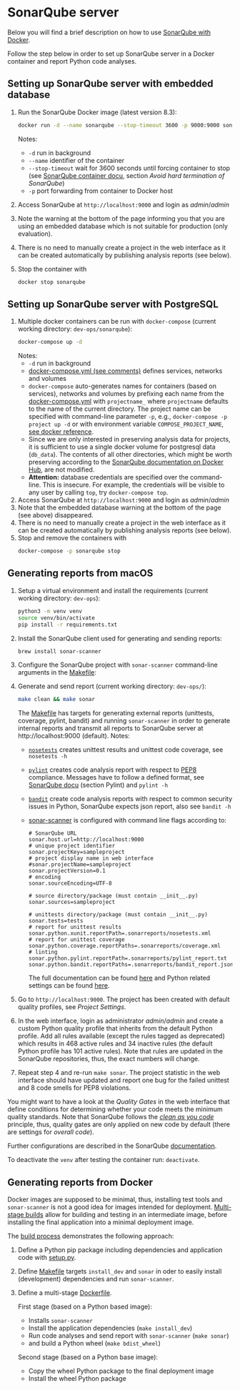 # SonarQube server

Below you will find a brief description on how to use [SonarQube with Docker](https://hub.docker.com/_/sonarqube/). 

Follow the step below in order to set up SonarQube server in a Docker container and report Python code analyses.

## Setting up SonarQube server with embedded database

1. Run the SonarQube Docker image (latest version 8.3):
   ```bash
   docker run -d --name sonarqube --stop-timeout 3600 -p 9000:9000 sonarqube
   ```
   Notes:
    - `-d` run in background
    - `--name` identifier of the container
    - `--stop-timeout` wait for 3600 seconds until forcing container to stop (see [SonarQube container docu](https://hub.docker.com/_/sonarqube/), section *Avoid hard termination of SonarQube*)
    - `-p` port forwarding from container to Docker host

  2. Access SonarQube at `http://localhost:9000` and login as *admin*/*admin*
  3. Note the warning at the bottom of the page informing you that you are using an embedded database which is not suitable for production (only evaluation).
  4. There is no need to manually create a project in the web interface as it can be created automatically by publishing analysis reports (see below).
  5. Stop the container with
     ```bash
     docker stop sonarqube
     ```

## Setting up SonarQube server with PostgreSQL

1. Multiple docker containers can be run with `docker-compose` (current working directory: `dev-ops/sonarqube`):
   ```bash
   docker-compose up -d
   ```
   Notes:
    - `-d` run in background
    - [docker-compose.yml (see comments)](docker-compose.yml) defines services, networks and volumes
    - `docker-compose` auto-generates names for containers (based on services), networks and volumes by prefixing each name from the [docker-compose.yml](docker-compose.yml) with `projectname_` where `projectname` defaults to the name of the current directory. The project name can be specified with command-line parameter `-p`, e.g., `docker-compose -p project up -d` or with environment variable `COMPOSE_PROJECT_NAME`, [see docker reference](https://docs.docker.com/compose/reference/envvars/#compose_project_name).     
    - Since we are only interested in preserving analysis data for projects, it is sufficient to use a single docker volume for postgresql data (`db_data`). The contents of all other directories, which might be worth preserving according to the [SonarQube documentation on Docker Hub](https://hub.docker.com/_/sonarqube/), are not modified.
    - **Attention:** database credentials are specified over the command-line. This is insecure. For example, the credentials will be visible to any user by calling `top`, try `docker-compose top`.
  2. Access SonarQube at `http://localhost:9000` and login as *admin*/*admin*
  3. Note that the embedded database warning at the bottom of the page (see above) disappeared.
  4. There is no need to manually create a project in the web interface as it can be created automatically by publishing analysis reports (see below).
  5. Stop and remove the containers with
     ```bash
     docker-compose -p sonarqube stop
     ```


## Generating reports from macOS

 1. Setup a virtual environment and install the requirements (current working directory: `dev-ops`):
    ```bash
    python3 -m venv venv
    source venv/bin/activate
    pip install -r requirements.txt
    ```

 2. Install the SonarQube client used for generating and sending reports:    
    ```bash
    brew install sonar-scanner
    ```

 4. Configure the SonarQube project with `sonar-scanner` command-line arguments in the [Makefile](../Makefile):

3. Generate and send report (current working directory: `dev-ops/`):
   ```bash
   make clean && make sonar
   ```
   The [Makefile](../Makefile) has targets for generating external reports (unittests, coverage, pylint, bandit) and running `sonar-scanner` in order to generate internal reports and transmit all reports to SonarQube server at http://localhost:9000 (default).
   Notes: 
    - [`nosetests`](https://nose.readthedocs.io/en/latest/usage.html) creates unittest results and unittest code coverage, see `nosetests -h`
    - [`pylint`](https://www.pylint.org) creates code analysis report with respect to [PEP8](https://www.python.org/dev/peps/pep-0008/) compliance.
      Messages have to follow a defined format, see [SonarQube docu](https://docs.sonarqube.org/latest/analysis/languages/python/) (section Pylint) and `pylint -h`
    - [`bandit`](https://pypi.org/project/bandit/) create code analysis reports with respect to common security issues in Python, SonarQube expects json report, also see `bandit -h`
    - [sonar-scanner](https://docs.sonarqube.org/latest/analysis/scan/sonarscanner/) is configured with command line flags according to:
      ```
      # SonarQube URL
      sonar.host.url=http://localhost:9000
      # unique project identifier
      sonar.projectKey=sampleproject
      # project display name in web interface
      #sonar.projectName=sampleproject	
      sonar.projectVersion=0.1
      # encoding
      sonar.sourceEncoding=UTF-8
    
      # source directory/package (must contain __init__.py) 
      sonar.sources=sampleproject
    
      # unittests directory/package (must contain __init__.py)
      sonar.tests=tests
      # report for unittest results
      sonar.python.xunit.reportPath=.sonarreports/nosetests.xml
      # report for unittest coverage
      sonar.python.coverage.reportPaths=.sonarreports/coverage.xml
      # linting
      sonar.python.pylint.reportPath=.sonarreports/pylint_report.txt
      sonar.python.bandit.reportPaths=.sonarreports/bandit_report.json
       ```
    
      The full documentation can be found [here](https://docs.sonarqube.org/latest/analysis/analysis-parameters/) and Python related settings can be found [here](https://docs.sonarqube.org/latest/analysis/coverage/).

4. Go to `http://localhost:9000`. The project has been created with default quality profiles, see *Project Settings*.
5. In the web interface, login as administrator *admin*/*admin* and create a custom Python quality profile that inherits from the default Python profile. Add all rules available (except the rules tagged as deprecated) which results in 468 active rules and 34 inactive rules (the default Python profile has 101 active rules). Note that rules are updated in the SonarQube repositories, thus, the exact numbers will change.   
6. Repeat step 4 and re-run `make sonar`. The project statistic in the web interface should have updated and report one bug for the failed unittest and 8 code smells for PEP8 violations.

You might want to have a look at the *Quality Gates* in the web interface that define conditions for determining whether your code meets the minimum quality standards. Note that SonarQube follows the [*clean as you code*](https://docs.sonarqube.org/latest/user-guide/clean-as-you-code/) principle, thus, quality gates are only applied on new code by default (there are settings for *overall code*). 

Further configurations are described in the SonarQube [documentation](https://docs.sonarqube.org/latest/).

To deactivate the `venv` after testing the container run: `deactivate`.


## Generating reports from Docker

Docker images are supposed to be minimal, thus, installing test tools and `sonar-scanner` is not a good idea for images intended for deployment. [Multi-stage builds](https://docs.docker.com/develop/develop-images/multistage-build/) allow for building and testing in an intermediate image, before installing the final application into a minimal deployment image.

The [build process](../README.md) demonstrates the following approach:
1. Define a Python pip package including dependencies and application code with [setup.py](../setup.py).
2. Define [Makefile](../Makefile) targets `install_dev` and `sonar` in oder to easily install (development) dependencies and run `sonar-scanner`.
3. Define a multi-stage [Dockerfile](../Dockerfile).

   First stage (based on a Python based image):
    - Installs `sonar-scanner` 
    - Install the application dependencies (`make install_dev`)
    - Run code analyses and send report with `sonar-scanner` (`make sonar`)
    - and build a Python wheel (`make bdist_wheel`)

   Second stage (based on a Python base image):
    - Copy the wheel Python package to the final deployment image
    - Install the wheel Python package

